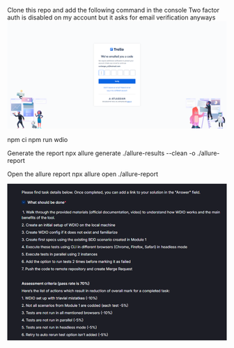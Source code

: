 Clone this repo and add the following command in the console
Two factor auth is disabled on my account but it asks for email verification anyways 
![alt text](cantRunHeadless.png)

npm ci
npm run wdio

Generate the report
npx allure generate ./allure-results --clean -o ./allure-report

Open the allure report
npx allure open ./allure-report

![alt text](image.png)